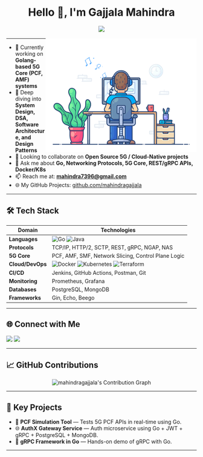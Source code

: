 <h1 align="center">Hello 👋, I'm Gajjala Mahindra</h1>

<p align="center">
  <a href="https://github.com/DenverCoder1/readme-typing-svg">
    <img src="https://readme-typing-svg.herokuapp.com?font=Time+New+Roman&color=00F7FF&size=24&center=true&vCenter=true&width=800&height=60&lines=Software+Engineer+%7C+Golang+Backend+Developer;5G+Core+Systems+%7C+Cloud-Native+Microservices;Open+Source+Contributor+%7C+Tech+Enthusiast;Learning+Never+Stops...">
  </a>
</p>

<img align="right" alt="coding" width="400" src="https://raw.githubusercontent.com/SupianIDz/SupianIDz/main/coding.gif" />

---

- 🔭 Currently working on **Golang-based 5G Core (PCF, AMF) systems**
- 🌱 Deep diving into **System Design, DSA, Software Architecture, and Design Patterns**
- 🤝 Looking to collaborate on **Open Source 5G / Cloud-Native projects**
- 💬 Ask me about **Go, Networking Protocols, 5G Core, REST/gRPC APIs, Docker/K8s**
- 📫 Reach me at: **mahindra7396@gmail.com**
- 🌐 My GitHub Projects: [github.com/mahindragajjala](https://github.com/mahindragajjala)

---

## 🛠️ Tech Stack

| Domain            | Technologies                                                                 |
|-------------------|------------------------------------------------------------------------------|
| **Languages**     | ![Go](https://img.shields.io/badge/Go-00ADD8?logo=go&logoColor=white) ![Java](https://img.shields.io/badge/Java-007396?logo=java&logoColor=white) |
| **Protocols**     | TCP/IP, HTTP/2, SCTP, REST, gRPC, NGAP, NAS                                 |
| **5G Core**       | PCF, AMF, SMF, Network Slicing, Control Plane Logic                          |
| **Cloud/DevOps**  | ![Docker](https://img.shields.io/badge/Docker-2496ED?logo=docker&logoColor=white) ![Kubernetes](https://img.shields.io/badge/Kubernetes-326CE5?logo=kubernetes&logoColor=white) ![Terraform](https://img.shields.io/badge/Terraform-7B42BC?logo=terraform&logoColor=white) |
| **CI/CD**         | Jenkins, GitHub Actions, Postman, Git                                        |
| **Monitoring**    | Prometheus, Grafana                                                          |
| **Databases**     | PostgreSQL, MongoDB                                                          |
| **Frameworks**    | Gin, Echo, Beego                                                             |

---

## 🌐 Connect with Me

<p align="left">
  <a href="mailto:mahindra7396@gmail.com"><img src="https://img.shields.io/badge/Gmail-red?style=for-the-badge&logo=gmail&logoColor=white" /></a>
  <a href="https://github.com/mahindragajjala"><img src="https://img.shields.io/badge/GitHub-181717?style=for-the-badge&logo=github&logoColor=white" /></a>
  <!-- Add LinkedIn/GitLab if available -->
</p>

---

## 📈 GitHub Contributions

<p align="center">
  <img src="https://github-readme-activity-graph.vercel.app/graph?username=mahindragajjala&theme=github-dark&area=true&hide_border=true" alt="mahindragajjala's Contribution Graph" />
</p>

---

## 🚀 Key Projects

- 🔧 **PCF Simulation Tool** — Tests 5G PCF APIs in real-time using Go.
- 🌐 **AuthX Gateway Service** — Auth microservice using Go + JWT + gRPC + PostgreSQL + MongoDB.
- 🔄 **gRPC Framework in Go** — Hands-on demo of gRPC with Go.

---
